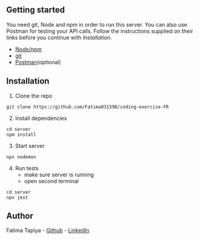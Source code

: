 ## Getting started

You need git, Node and npm in order to run this server. You can also use Postman for testing your API calls. Follow the instructions supplied on their links before you continue with *Installation*.

* [Node/npm](https://nodejs.org/en/download/)
* [git](https://github.com/git-guides/install-git)
* [Postman](https://www.postman.com/)(optional)

## Installation

1. Clone the repo

```
git clone https://github.com/Fatima031598/coding-exercise-FR
```

2. Install dependencies
```
cd server
npm install
```

3. Start server
```
npx nodemon
```

4. Run tests
   * make sure server is running
   * open second terminal
```
cd server
npx jest
```

## Author

Fatima Tapiya - [Github](https://github.com/Fatima031598) - [LinkedIn](https://www.linkedin.com/in/fatima-tapiya/)